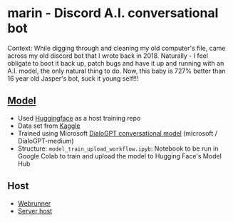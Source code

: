 # marin - Discord A.I. conversational bot
Context: While digging through and cleaning my old computer's file, came across my old discord bot that I wrote back in 2018. Naturally - I feel obligate to boot it back up, patch bugs and have it up and running with an A.I. model, the only natural thing to do. Now, this baby is 727% better than 16 year old Jasper's bot, suck it young self!!!

## [Model](https://github.com/wluxie/DialoGPT-medium-marin/tree/master/DialoGPT-data)
- Used [Huggingface](https://huggingface.co/microsoft/DialoGPT-medium) as a host training repo
- Data set from [Kaggle](https://www.kaggle.com/)
- Trained using Microsoft [DialoGPT conversational model](https://huggingface.co/microsoft/DialoGPT-medium) (microsoft / DialoGPT-medium)
- Structure: `model_train_upload_workflow.ipyb`: Notebook to be run in Google Colab to train and upload the model to Hugging Face's Model Hub

## Host
- [Webrunner](https://replit.com/@jasperskypez/marin#index.js)
- [Server host](https://uptimerobot.com/dashboard?ref=website-header#791381619)
